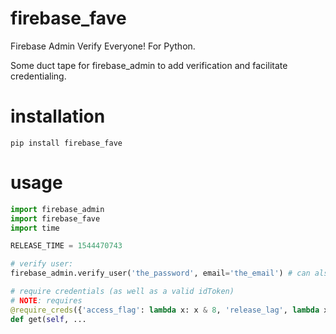 # firebase_fave
Firebase Admin Verify Everyone!  For Python.

Some duct tape for firebase_admin to add verification and facilitate credentialing.

# installation
`pip install firebase_fave`

# usage
```python
import firebase_admin
import firebase_fave
import time

RELEASE_TIME = 1544470743

# verify user:
firebase_admin.verify_user('the_password', email='the_email') # can also use uid

# require credentials (as well as a valid idToken)
# NOTE: requires 
@require_creds({'access_flag': lambda x: x & 8, 'release_lag', lambda x: time.time() > RELEASE_TIME + x})
def get(self, ...
```
